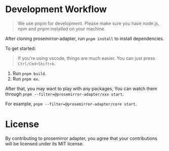 # Development Workflow

> We use pnpm for development.
> Please make sure you have node.js, npm and pnpm installed on your machine.

After cloning prosemirror-adapter, run `pnpm install` to install dependencies.

To get started:

> If you're using vscode, things are much easier.
> You can just press `Ctrl/Cmd+Shift+b`.

1. Run `pnpm build`.
2. Run `pnpm ex`.

After that,
you may want to play with any packages,
You can watch them through `pnpm --filter=@prosemirror-adapter/xxx start`.

For example, `pnpm --filter=@prosemirror-adapter/core start`.

# License

By contributing to prosemirror adapter, you agree that your contributions will be licensed under its MIT license.
